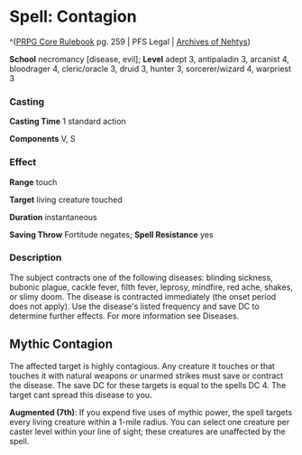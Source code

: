 # Spell: Contagion

^([PRPG Core Rulebook][ss-contagion] pg. 259 | PFS Legal | [Archives of Nehtys][sn-contagion])

**School** necromancy [disease, evil]; **Level** adept 3, antipaladin 3, arcanist 4, bloodrager 4, cleric/oracle 3, druid 3, hunter 3, sorcerer/wizard 4, warpriest 3

### Casting

**Casting Time** 1 standard action  

**Components** V, S

### Effect

**Range** touch  

**Target** living creature touched  

**Duration** instantaneous  

**Saving Throw** Fortitude negates; **Spell Resistance** yes

### Description

The subject contracts one of the following diseases: blinding sickness, bubonic plague, cackle fever, filth fever, leprosy, mindfire, red ache, shakes, or slimy doom. The disease is contracted immediately (the onset period does not apply). Use the disease's listed frequency and save DC to determine further effects. For more information see Diseases.

## Mythic Contagion

The affected target is highly contagious. Any creature it touches or that touches it with natural weapons or unarmed strikes must save or contract the disease. The save DC for these targets is equal to the spells DC 4. The target cant spread this disease to you.  

**Augmented (7th)**: If you expend five uses of mythic power, the spell targets every living creature within a 1-mile radius. You can select one creature per caster level within your line of sight; these creatures are unaffected by the spell.

[ss-contagion]: http://paizo.com/pathfinderRPG/v57
[sn-contagion]: http://www.archivesofnethys.com/SpellDisplay.aspx?ItemName=Contagion